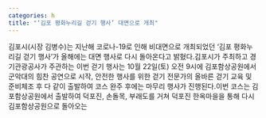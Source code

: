 ```yaml
---
categories: h
title: "‘김포 평화누리길 걷기 행사’ 대면으로 개최"
---
```

김포시(시장 김병수)는 지난해 코로나-19로 인해 비대면으로 개최되었던 ‘김포 평화누리길 걷기 행사’가 올해에는 대면 행사로 다시 돌아온다고 밝혔다.김포시가 주최하고 경기관광공사가 주관하는 이번 걷기 행사는 10월 22일(토) 오전 9시에 김포함상공원에서 군악대의 힘찬 공연으로 시작, 안전한 행사를 위한 걷기 전문가의 올바른 걷기 교육 및 준비체조 후 다 같이 출발하여 코스 완주 후에는 마무리 행사가 진행된다.이번 코스는 김포함상공원에서 출발하여 덕포진, 손돌목, 부래도를 거쳐 덕포진 한옥마을을 통해 다시 김포함상공원으로 돌아오는